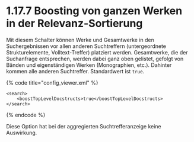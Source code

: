 # 1.17.7 Boosting von ganzen Werken in der Relevanz-Sortierung

Mit diesem Schalter können Werke und Gesamtwerke in den Suchergebnissen vor allen anderen Suchtreffern \(untergeordnete Strukturelemente, Volltext-Treffer\) platziert werden. Gesamtwerke, die der Suchanfrage entsprechen, werden dabei ganz oben gelistet, gefolgt von Bänden und eigenständigen Werken \(Monographien, etc.\). Dahinter kommen alle anderen Suchtreffer. Standardwert ist `true`.

{% code title="config\_viewer.xml" %}
```markup
<search>
    <boostTopLevelDocstructs>true</boostTopLevelDocstructs>
</search>
```
{% endcode %}

Diese Option hat bei der aggregierten Suchtrefferanzeige keine Auswirkung.

